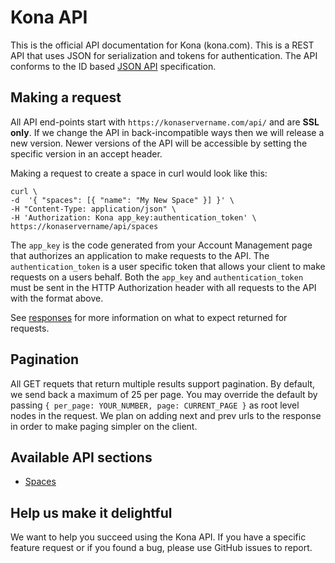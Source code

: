Kona API
========

This is the official API documentation for Kona (kona.com). This is a REST API that uses JSON for serialization and
tokens for authentication. The API conforms to the ID based [JSON API](http://jsonapi.org/) specification.


Making a request
----------------------

All API end-points start with `https://konaservername.com/api/` and are **SSL only**.  If we change the API in
back-incompatible ways then we will release a new version.  Newer versions of the API will be accessible by setting the
specific version in an accept header.

Making a request to create a space in curl would look like this:

```shell
curl \
-d  '{ "spaces": [{ "name": "My New Space" }] }' \
-H "Content-Type: application/json" \
-H 'Authorization: Kona app_key:authentication_token' \
https://konaservername/api/spaces 
```

The `app_key` is the code generated from your Account Management page that authorizes an application to make requests
to the API.  The `authentication_token` is a user specific token that allows your client to make requests on a users behalf.
Both the `app_key` and `authentication_token` must be sent in the HTTP Authorization header with all requests to the API
with the format above.

See [responses](https://github.com/KonaTeam/kona-api/blob/master/sections/responses.md) for more information on what to
expect returned for requests.

Pagination
----------------------

All GET requets that return multiple results support pagination.  By default, we send back a maximum of 25 per page.
You may override the default by passing `{ per_page: YOUR_NUMBER, page: CURRENT_PAGE }` as root level nodes in the request.
We plan on adding next and prev urls to the response in order to make paging simpler on the client.

Available API sections
----------------------

* [Spaces](https://github.com/KonaTeam/kona-api/blob/master/sections/spaces.md)

Help us make it delightful
----------------------

We want to help you succeed using the Kona API. If you have a specific feature request or if you found a bug, please
use GitHub issues to report.
